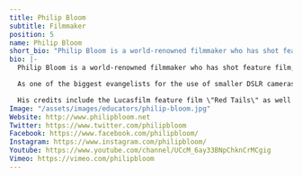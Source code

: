 ```yaml
---
title: Philip Bloom
subtitle: Filmmaker
position: 5
name: Philip Bloom
short_bio: "Philip Bloom is a world-renowned filmmaker who has shot feature film, factual news and documentary. With a career spanning more than three decades, the past 10 years have seen him specialize in creating incredible cinematic images with a myriad of cameras."
bio: |-
  Philip Bloom is a world-renowned filmmaker who has shot feature film, factual news and documentary. With a career spanning more than three decades, the past 10 years have seen him specialize in creating incredible cinematic images with a myriad of cameras.

  As one of the biggest evangelists for the use of smaller DSLR cameras in productions his website is the go-to resource for both emerging filmmakers and established professionals looking to embrace new technologies.

  His credits include the Lucasfilm feature film \"Red Tails\" as well as CNN series \"The Wonder List\" in addition to shooting for broadcasters all over the globe including the BBC, ITV, C4, Sky, CNN, CBS, Discovery, FOX and NBC.
Image: "/assets/images/educators/philip-bloom.jpg"
Website: http://www.philipbloom.net
Twitter: https://www.twitter.com/philipbloom
Facebook: https://www.facebook.com/philipbloom/
Instagram: https://www.instagram.com/philipbloom/
Youtube: https://www.youtube.com/channel/UCcM_6ay33BNpChknCrMCgig
Vimeo: https://vimeo.com/philipbloom
---
```


